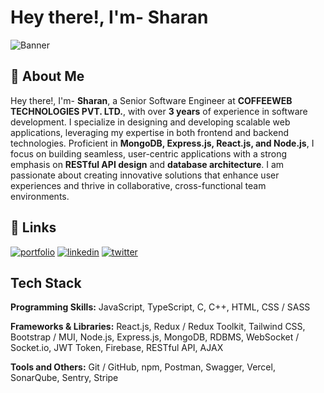 # Hey there!, I'm- Sharan
![Banner](https://media.licdn.com/dms/image/v2/D5616AQETcpjzM-La9g/profile-displaybackgroundimage-shrink_350_1400/profile-displaybackgroundimage-shrink_350_1400/0/1728669388210?e=1734566400&v=beta&t=eaGICy5E7p3lLGjUrV7qu5Umx2l1r5NrzFXwJnaoWKg)


## 🚀 About Me
Hey there!, I'm- **Sharan**, a Senior Software Engineer at **COFFEEWEB TECHNOLOGIES PVT. LTD.**, with over **3 years** of experience in software development. I specialize in designing and developing scalable web applications, leveraging my expertise in both frontend and backend technologies.
Proficient in **MongoDB, Express.js, React.js, and Node.js**, I focus on building seamless, user-centric applications with a strong emphasis on **RESTful API design** and **database architecture**. I am passionate about creating innovative solutions that enhance user experiences and thrive in collaborative, cross-functional team environments.


## 🔗 Links
[![portfolio](https://img.shields.io/badge/my_portfolio-000?style=for-the-badge&logo=ko-fi&logoColor=white)](https://katherineoelsner.com/)
[![linkedin](https://img.shields.io/badge/linkedin-0A66C2?style=for-the-badge&logo=linkedin&logoColor=white)](https://www.linkedin.com/)
[![twitter](https://img.shields.io/badge/twitter-1DA1F2?style=for-the-badge&logo=twitter&logoColor=white)](https://twitter.com/)


## Tech Stack

**Programming Skills:** JavaScript, TypeScript, C, C++, HTML, CSS / SASS

**Frameworks & Libraries:** React.js, Redux / Redux Toolkit, Tailwind CSS, Bootstrap / MUI, Node.js, Express.js, MongoDB, RDBMS, WebSocket / Socket.io, JWT Token, Firebase, RESTful API, AJAX

**Tools and Others:** Git / GitHub, npm, Postman, Swagger, Vercel, SonarQube, Sentry, Stripe

